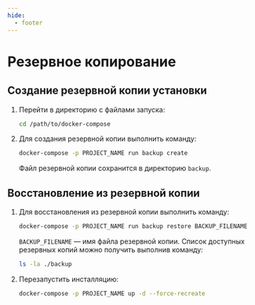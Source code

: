 ```yaml
---
hide:
  - footer
---
```

# Резервное копирование

## Создание резервной копии установки

1. Перейти в директорию с файлами запуска:

    ```bash linenums="1"
    cd /path/to/docker-compose
    ```

2. Для создания резервной копии выполнить команду:


    ```bash linenums="2"
    docker-compose -p PROJECT_NAME run backup create
    ```

    Файл резервной копии сохранится в директорию `backup`.


## Восстановление из резервной копии

1. Для восстановления из резервной копии выполнить команду:


    ```bash linenums="1"
    docker-compose -p PROJECT_NAME run backup restore BACKUP_FILENAME
    ```

    `BACKUP_FILENAME` — имя файла резервной копии. Список доступных резервных копий можно получить выполнив команду:
    
    ```bash
    ls -la ./backup
    ```

2. Перезапустить инсталляцию:

    ```bash linenums="2"
    docker-compose -p PROJECT_NAME up -d --force-recreate
    ```